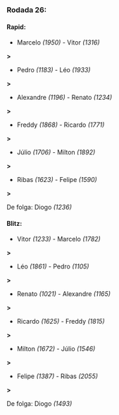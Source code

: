 ### Rodada 26:

#### Rapid:

* Marcelo *(1950)*     -     Vitor *(1316)* 

**>** 
* Pedro *(1183)*     -     Léo *(1933)* 

**>** 
* Alexandre *(1196)*     -     Renato *(1234)* 

**>** 
* Freddy *(1868)*     -     Ricardo *(1771)* 

**>** 
* Júlio *(1706)*     -     Milton *(1892)* 

**>** 
* Ribas *(1623)*     -     Felipe *(1590)* 

**>** 

De folga: Diogo *(1236)*

#### Blitz:

* Vitor *(1233)*     -     Marcelo *(1782)* 

**>** 
* Léo *(1861)*     -     Pedro *(1105)* 

**>** 
* Renato *(1021)*     -     Alexandre *(1165)* 

**>** 
* Ricardo *(1625)*     -     Freddy *(1815)* 

**>** 
* Milton *(1672)*     -     Júlio *(1546)* 

**>** 
* Felipe *(1387)*     -     Ribas *(2055)* 

**>** 

De folga: Diogo *(1493)*

